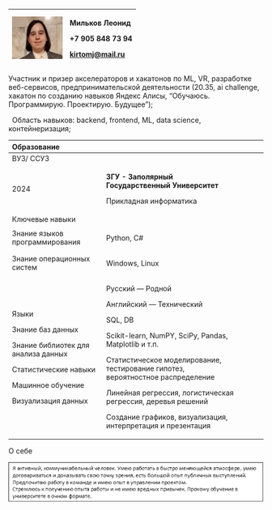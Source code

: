 |![](Aspose.Words.a5e2df00-ea41-4fc9-9a8f-9484e99af940.001.jpeg)|<p>**Мильков Леонид**</p><p></p><p>+7 905 848 73 94</p><p><kirtomj@mail.ru> </p>|
| :- | :- |

Участник и призер акселераторов и хакатонов по ML, VR, разработке веб-сервисов, предпринимательской деятельности (20.35, ai challenge, хакатон по созданию навыков Яндекс Алисы, “Обучаюсь. Программирую. Проектирую. Будущее”);

` `Область навыков: backend, frontend, ML, data science, контейнеризация;

|Образование|||||
| :- | :- | :- | :- | :- |
|ВУЗ/ ССУЗ|||||
|2024|<p>**ЗГУ - Заполярный Государственный Университет**</p><p>Прикладная информатика</p>||||
|Ключевые навыки |||||
|Знание языков программирования|<p>Python, C#</p><p></p>||||
|Знание операционных систем|<p>Windows, Linux</p><p></p>||||
|<p>Языки</p><p></p><p></p><p></p><p>Знание баз данных</p><p></p><p>Знание библиотек для анализа данных</p><p></p><p></p><p>Статистические навыки</p><p></p><p></p><p></p><p></p><p>Машинное обучение</p><p></p><p></p><p></p><p>Визуализация данных</p>|<p>Русский — Родной</p><p>Английский — Технический</p><p> </p><p>SQL, DB</p><p></p><p>Scikit-learn, NumPY, SciPy, Pandas, Matplotlib и т.п.</p><p></p><p>Статистическое моделирование, тестирование гипотез, вероятностное распределение</p><p></p><p>Линейная регрессия, логистическая регрессия, деревья решений</p><p></p><p>Создание графиков, визуализация, интерпретация и презентация </p>||||

О себе







![](Aspose.Words.a5e2df00-ea41-4fc9-9a8f-9484e99af940.002.png)
